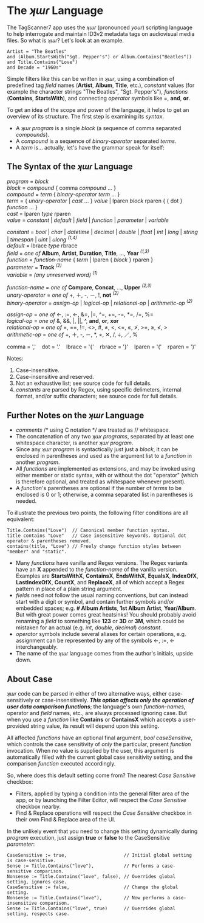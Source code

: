 ﻿# The _ʞɯɾ_ Language

The TagScanner7 app uses the _ʞɯɾ_ (pronounced _your_) scripting language to help interrogate and maintain ID3v2 metadata tags on audiovisual media files. So what is _ʞɯɾ_? Let's look at an example.  

    Artist = "The Beatles"
    and (Album.StartsWith("Sgt. Pepper's") or Album.Contains("Beatles"))
    and Title.Contains("Love")
    and Decade = "1960s"

Simple filters like this can be written in _ʞɯɾ_, using a combination of predefined tag _field_ names (**Artist**, **Album**, **Title**, etc.), _constant_ values (for example the character strings "The Beatles", "Sgt. Pepper's"), _functions_ (**Contains**, **StartsWith**), and connecting _operator_ symbols like =, **and**, **or**.  

To get an idea of the scope and power of the language, it helps to get an overview of its structure. The first step is examining its _syntax_.  

- A _ʞɯɾ_ _program_ is a single _block_ (a sequence of comma separated _compounds_).  
- A _compound_ is a sequence of _binary-operator_ separated _terms_.  
- A _term_ is... actually, let's have the grammar speak for itself:  

## The Syntax of the _ʞɯɾ_ Language

_program_ = _block_  
_block_ = _compound_ \{ comma _compound_ ... \}  
_compound_ = _term_ \{ _binary-operator_ _term_ ... \}  
_term_ = \{ _unary-operator_ | _cast_ ... \} _value_ | lparen _block_ rparen \{ \{ dot \} _function_ ... \}  
_cast_ = lparen _type_ rparen  
_value_ = _constant_ | _default_ | _field_ | _function_ | _parameter_ | _variable_  

_constant_ = _bool_ | _char_ | _datetime_ | _decimal_ | _double_ | _float_ | _int_ | _long_ | _string_ | _timespan_ | _uint_ | _ulong_ <sup>_(1,4)_</sup>  
_default_ = lbrace _type_ rbrace  
_field_ = _one of_ **Album**, **Artist**, **Duration**, **Title**, ..., **Year** <sup>_(1,3)_</sup>  
_function_ = _function-name_ \{ _term_ | lparen \{ _block_ \} rparen \}  
_parameter_ = **Track** <sup>_(2)_</sup>  
_variable_ = _(any unreserved word)_ <sup>_(1)_</sup>  

_function-name_ = _one of_ **Compare**, **Concat**, ..., **Upper** <sup>_(2,3)_</sup>  
_unary-operator_ = _one of_ +, ＋, -, －, !, **not** <sup>_(2)_</sup>  
_binary-operator_ = _assign-op_ | _logical-op_ | _relational-op_ | _arithmetic-op_ <sup>_(2)_</sup>  

_assign-op_ = _one of_ \<-, :=, ←, &=, |=, \^=, +=, -=, \*=, /=, %=  
_logical-op_ = _one of_ &, &&, |, ||, ^, **and**, **or**, **xor**  
_relational-op_ = _one of_ =, ==, !=, <>, #, ≠, <, \<=, ≤, ≯, >=, ≥, ≮, >  
_arithmetic-op_ = _one of_ +, ＋, -, －, *, ×, ✕, /, ÷, ／, %  

comma = ','&nbsp;&nbsp;&nbsp; dot = '.'&nbsp;&nbsp;&nbsp; lbrace = '{'&nbsp;&nbsp;&nbsp; rbrace = '}'&nbsp;&nbsp;&nbsp; lparen = '('&nbsp;&nbsp;&nbsp; rparen = ')'  

Notes:  
1. Case-insensitive.  
2. Case-insensitive and reserved.  
3. Not an exhaustive list; see source code for full details.  
4. _constants_ are parsed by Regex, using specific delimeters, internal format, and/or suffix characters; see source code for full details.  

## Further Notes on the _ʞɯɾ_ Language  

- _comments_ /* using C notation */ are treated as // whitespace.  
- The concatenation of any two _ʞɯɾ_ _programs_, separated by at least one whitespace character, is another _ʞɯɾ_ _program_.  
- Since any _ʞɯɾ_ _program_ is syntactically just just a _block_, it can be enclosed in parentheses and used as the argument list to a _function_ in another _program_.  
- All _functions_ are implemented as extensions, and may be invoked using either member or static syntax, with or without the dot "operator" (which is therefore optional, and treated as whitespace whenever present).  
- A _function_'s parentheses are optional if the number of _terms_ to be enclosed is 0 or 1; otherwise, a comma separated list in parentheses is needed.  

To illustrate the previous two points, the following filter conditions are all equivalent:  

    Title.Contains("Love")  // Canonical member function syntax.
    title contains "Love"   // Case insensitive keywords. Optional dot operator & parentheses removed.
    contains(title, "Love") // Freely change function styles between "member" and "static".

- Many _functions_ have vanilla and Regex versions. The Regex variants have an **X** appended to the _function-name_ of the vanilla version. Examples are **StartsWithX**, **ContainsX**, **EndsWithX**, **EqualsX**, **IndexOfX**, **LastIndexOfX**, **CountX**, and **ReplaceX**, all of which accept a Regex pattern in place of a plain string argument.  
- _fields_ need not follow the usual naming conventions, but can instead start with a digit or symbol, and contain further symbols and/or embedded spaces; e.g. **\#&nbsp;Album&nbsp;Artists**, **1st&nbsp;Album&nbsp;Artist**, **Year/Album**. But with great power comes great heatsinks! You should probably avoid renaming a _field_ to something like **123** or **3D** or **3M**, which could be mistaken for an actual (e.g. _int_, _double_, _decimal_) _constant_.  
- _operator_ symbols include several aliases for certain operations, e.g. assignment can be represented by any of the symbols \<-, :=, ← interchangeably.  
- The name of the _ʞɯɾ_ language comes from the author's initials, upside down.  

## About Case

_ʞɯɾ_ code can be parsed in either of two alternative ways, either case-sensitively or case-insensitively. ***This option affects only the operation of user data comparison functions***; the language's own _function-names_, operator and _field_ names, etc., are always processed ignoring case.  But when you use a _function_ like **Contains** or **ContainsX** which accepts a user-provided string value, its result will depend upon this setting.  

All affected _functions_ have an optional final argument, _bool caseSensitive_, which controls the case sensitivity of _only_ the particular, present _function_ invocation. When no value is supplied by the user, this argument is automatically filled with the current global case sensitivity setting, and the comparison _function_ executed accordingly.  

So, where does this default setting come from? The nearest _Case Sensitive_ checkbox:  

- Filters, applied by typing a condition into the general filter area of the app, or by launching the Filter Editor, will respect the _Case Sensitive_ checkbox nearby.  
- Find & Replace operations will respect the _Case Sensitive_ checkbox in their own Find & Replace area of the UI.  

In the unlikely event that you need to change this setting dynamically during _program_ execution, just assign **true** or **false** to the CaseSensitive _parameter_:  

    CaseSensitive := true,                     // Initial global setting is case-sensitive.
    Sense := Title.Contains("love"),           // Performs a case-sensitive comparison.
    Nonsense := Title.Contains("love", false), // Overrides global setting, ignores case.
    CaseSensitive := false,                    // Change the global setting.
    Nonsense := Title.Contains("love"),        // Now performs a case-insensitive comparison.
    Sense := Title.Contains("love", true)      // Overrides global setting, respects case.
